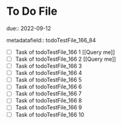 # To Do File

due:: 2022-09-12

metadatafield:: todoTestFile_166_84

- [ ] Task of todoTestFile_166 1 [[Query me]]
- [ ] Task of todoTestFile_166 2 [[Query me]]
- [ ] Task of todoTestFile_166 3
- [ ] Task of todoTestFile_166 4
- [ ] Task of todoTestFile_166 5
- [ ] Task of todoTestFile_166 6
- [ ] Task of todoTestFile_166 7
- [ ] Task of todoTestFile_166 8
- [ ] Task of todoTestFile_166 9
- [ ] Task of todoTestFile_166 10